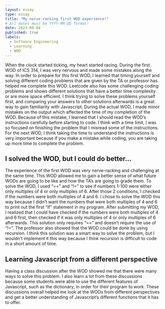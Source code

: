 ```yaml
---
layout: essay
type: essay
title: "My nerve-racking first WOD experience!"
# All dates must be YYYY-MM-DD format!
date: 2023-09-04
published: true
labels:
  - Software Engineering
  - Learning
  - WOD
---
```


When the clock started ticking, my heart started racing. During the first WOD of ICS 314, I was very nervous and made some mistakes along the way. In order to prepare for this first WOD, I learned that timing yourself and solving different coding problems that are given by the TA or professor has helped me complete this WOD. Leetcode also has some challenging coding problems and shows different solutions that have a better time complexity or are more space efficient. I think trying to solve these problems yourself first, and comparing your answers to other solutions afterwards is a great way to gain familiarity with Javascript. During the actual WOD, I made minor mistakes on the output which affected the time of my completion of the WOD. Because of this mistake, I learned that I should read the WOD’s instructions carefully before starting to code. I think with a time limit, I was so focused on finishing the problem that I misread some of the instructions. For the next WOD, I think taking the time to understand the instructions is very important because if you make a mistake while coding, you are taking up more time to complete the problem. 

## I solved the WOD, but I could do better...
The experience of the first WOD was very nerve-racking and challenging at the same time. This WOD allowed me to gain a better sense of what future WODs are going to be like and how the TA’s are going to grade them. To solve the WOD, I used “==” and “!=” to see if numbers 1-100 were either only multiples of 4 or only multiples of 6. After those 2 conditions, I checked if the numbers were both multiples of 4 and 6. I chose to solve the WOD this way because I didn’t want the numbers that were both multiples of 4 and 6 to print out the first “if” statement in my program. After submitting my WOD, I realized that I could have checked if the numbers were both multiples of 4 and 6 first, then checked if it was only multiples of 4 or only multiples of 6 afterwards. This solution only requires “==” and doesn’t require the use of “!=”. The professor also showed that the WOD could be done by using recursion. I think this solution was a smart way to solve the problem, but I wouldn’t implement it this way because I think recursion is difficult to code in a short amount of time.

## Learning Javascript from a different perspective
Having a class discussion after the WOD showed me that there were many ways to solve this problem. I also learn a lot from these discussions because some students were able to use the different features of Javascript, such as the dictionary, in order for their program to work. These discussions overall helped me look at the WODs from different perspectives and get a better understanding of Javascript’s different functions that it has to offer. 
